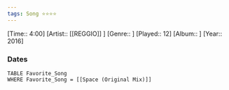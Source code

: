 ```yaml
---
tags: Song ⭐⭐⭐⭐ 
---
```

[Time:: 4:00]
[Artist:: [[REGGIO]] ]
[Genre:: ]
[Played:: 12]
[Album:: ]
[Year:: 2016]
### Dates
````dataview
TABLE Favorite_Song
WHERE Favorite_Song = [[Space (Original Mix)]]
````